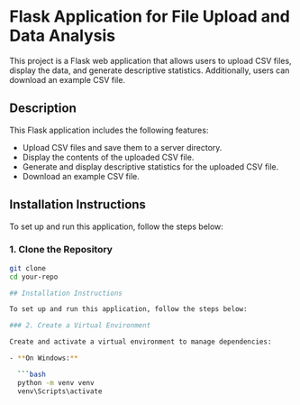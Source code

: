 # Flask Application for File Upload and Data Analysis

This project is a Flask web application that allows users to upload CSV files, display the data, and generate descriptive statistics. Additionally, users can download an example CSV file.

## Description

This Flask application includes the following features:
- Upload CSV files and save them to a server directory.
- Display the contents of the uploaded CSV file.
- Generate and display descriptive statistics for the uploaded CSV file.
- Download an example CSV file.

## Installation Instructions

To set up and run this application, follow the steps below:

### 1. Clone the Repository

```bash
git clone 
cd your-repo

## Installation Instructions

To set up and run this application, follow the steps below:

### 2. Create a Virtual Environment

Create and activate a virtual environment to manage dependencies:

- **On Windows:**

  ```bash
  python -m venv venv
  venv\Scripts\activate
